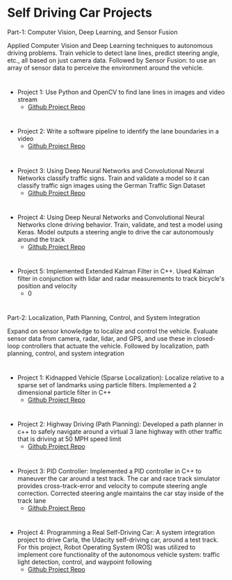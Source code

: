 # Self Driving Car Projects

Part-1: Computer Vision, Deep Learning, and Sensor Fusion

Applied Computer Vision and Deep Learning techniques to autonomous driving problems. Train vehicle to detect lane lines, predict steering angle, etc., all based on just camera data. Followed by Sensor Fusion: to use an array of sensor data to perceive the environment around the vehicle.

#
- Project 1: Use Python and OpenCV to find lane lines in images and video stream
  - [Github Project Repo](https://github.com/madhavkarri/CarND-P1-LaneLines)

# 
- Project 2: Write a software pipeline to identify the lane boundaries in a video
  - [Github Project Repo](https://github.com/madhavkarri/CarND-P2-AdvancedLaneFinding)

#
- Project 3: Using Deep Neural Networks and Convolutional Neural Networks classify traffic signs. Train and validate a model so it can classify traffic sign images using the German Traffic Sign Dataset
  - [Github Project Repo](https://github.com/madhavkarri/CarND-P3-TrafficSignClassifier)

#
- Project 4: Using Deep Neural Networks and Convolutional Neural Networks clone driving behavior. Train, validate, and test a model using Keras. Model outputs a steering angle to drive the car autonomously around the track
  - [Github Project Repo](https://github.com/madhavkarri/CarND-P4-BehavioralCloning)

#
- Project 5: Implemented Extended Kalman Filter in C++. Used Kalman filter in conjunction with lidar and radar measurements to track bicycle's position and velocity
  - 0

#
Part-2: Localization, Path Planning, Control, and System Integration

Expand on sensor knowledge to localize and control the vehicle. Evaluate sensor data from camera, radar, lidar, and GPS, and use these in closed-loop controllers that actuate the vehicle. Followed by localization, path planning, control, and system integration

#
- Project 1: Kidnapped Vehicle (Sparse Localization): Localize relative to a sparse set of landmarks using particle filters. Implemented a 2 dimensional particle filter in C++
  - [Github Project Repo](https://github.com/madhavkarri/CarND-P6-KidnappedVehicle)

#
- Project 2: Highway Driving (Path Planning): Developed a path planner in c++ to safely navigate around a virtual 3 lane highway with other traffic that is driving at 50 MPH speed limit
  - [Github Project Repo](https://github.com/madhavkarri/CarND-P7-PathPlanning)

#
- Project 3: PID Controller: Implemented a PID controller in C++ to maneuver the car around a test track. The car and race track simulator provides cross-track-error and velocity to compute steering angle correction. Corrected steering angle maintains the car stay inside of the track lane
  - [Github Project Repo](https://github.com/madhavkarri/CarND-P8-PIDController)

#
- Project 4: Programming a Real Self-Driving Car: A system integration project to drive Carla, the Udacity self-driving car, around a test track. For this project, Robot Operating System (ROS) was utilized to implement core functionality of the autonomous vehicle system: traffic light detection, control, and waypoint following
  - [Github Project Repo](https://github.com/madhavkarri/CarND-P9-ProgrammingASelfDrivingCar)



